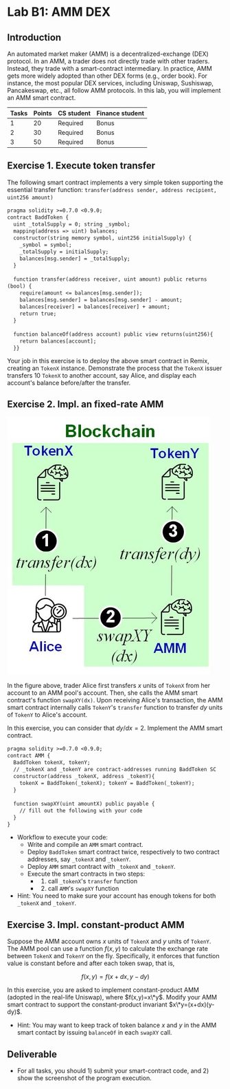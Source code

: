 Lab B1: AMM DEX
===

Introduction
---

An automated market maker (AMM) is a decentralized-exchange (DEX) protocol. In an AMM, a trader does not directly trade with other traders. Instead, they trade with a smart-contract intermediary. In practice, AMM gets more widely adopted than other DEX forms (e.g., order book). For instance, the most popular DEX services, including Uniswap, Sushiswap, Pancakeswap, etc., all follow AMM protocols. In this lab, you will implement an AMM smart contract.


| Tasks | Points | CS student | Finance student |
| --- | --- | --- | --- |
|  1  | 20 |  Required | Bonus |
|  2  | 30 | Required | Bonus |
|  3  | 50 | Required | Bonus |


Exercise 1. Execute token transfer
---

The following smart contract implements a very simple token supporting the essential transfer function: `transfer(address sender, address recipient, uint256 amount)` 

```
pragma solidity >=0.7.0 <0.9.0; 
contract BaddToken {  
  uint _totalSupply = 0; string _symbol;  
  mapping(address => uint) balances;  
  constructor(string memory symbol, uint256 initialSupply) {
    _symbol = symbol;
    _totalSupply = initialSupply;
    balances[msg.sender] = _totalSupply;  
  }
  
  function transfer(address receiver, uint amount) public returns (bool) {    
    require(amount <= balances[msg.sender]);        
    balances[msg.sender] = balances[msg.sender] - amount;    
    balances[receiver] = balances[receiver] + amount;    
    return true;  
  }

  function balanceOf(address account) public view returns(uint256){
    return balances[account];
  }}
```

Your job in this exercise is to deploy the above smart contract in Remix, creating an `TokenX` instance. Demonstrate the process that the `TokenX` issuer transfers 10 `TokenX` to another account, say Alice, and display each account's balance before/after the transfer.


Exercise 2. Impl. an fixed-rate AMM
---

![AMM design diagram](lab-amm.jpg)

In the figure above, trader Alice first transfers $x$ units of `TokenX` from her account to an AMM pool's account. Then, she calls the AMM smart contract's function `swapXY(dx)`. Upon receiving Alice's transaction, the AMM smart contract internally calls `TokenY`'s `transfer` function to transfer $dy$ units of `TokenY` to Alice's account.

In this exercise, you can consider that $dy/dx = 2$. Implement the AMM smart contract.

```
pragma solidity >=0.7.0 <0.9.0; 
contract AMM {
  BaddToken tokenX, tokenY;
  // _tokenX and _tokenY are contract-addresses running BaddToken SC
  constructor(address _tokenX, address _tokenY){
    tokenX = BaddToken(_tokenX); tokenY = BaddToken(_tokenY);
  }

  function swapXY(uint amountX) public payable {
    // fill out the following with your code
  } 
}
```

- Workflow to execute your code:
    - Write and compile an `AMM` smart contract.
    - Deploy `BaddToken` smart contract twice, respectively to two contract addresses, say `_tokenX` and `_tokenY`.
    - Deploy `AMM` smart contract with `_tokenX` and `_tokenY`.
    - Execute the smart contracts in two steps: 
        - 1) call `_tokenX`'s `transfer` function
        - 2) call `AMM`'s `swapXY` function
- Hint: You need to make sure your account has enough tokens for both `_tokenX` and `_tokenY`.

Exercise 3. Impl. constant-product AMM
---

Suppose the AMM account owns $x$ units of `TokenX` and $y$ units of `TokenY`. The AMM pool can use a function $f(x,y)$ to calculate the exchange rate between `TokenX` and `TokenY` on the fly. Specifically, it enforces that function value is constant before and after each token swap, that is,

$$f(x,y)=f(x+dx,y-dy)$$

In this exercise, you are asked to implement constant-product AMM (adopted in the real-life Uniswap), where $f(x,y)=x\*y$. Modify your AMM smart contract to support the constant-product invariant $x\*y=(x+dx)(y-dy)$.

- Hint: You may want to keep track of token balance $x$ and $y$ in the AMM smart contact by issuing `balanceOf` in each `swapXY` call.

Deliverable
---

- For all tasks, you should 1) submit your smart-contract code, and 2) show the screenshot of the program execution. 

